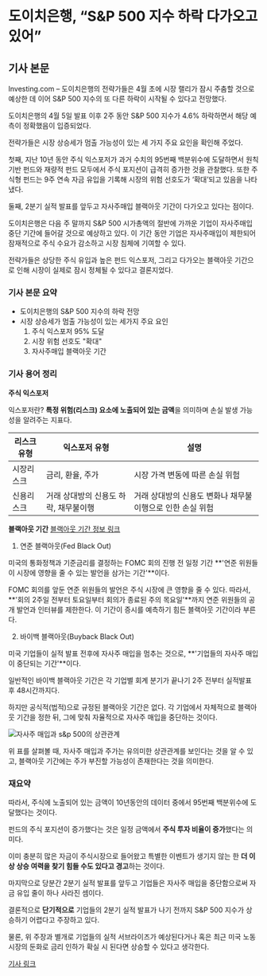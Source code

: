 # 도이치은행, “S&P 500 지수 하락 다가오고 있어”

## 기사 본문
Investing.com – 도이치은행의 전략가들은 4월 초에 시장 랠리가 잠시 주춤할 것으로 예상한 데 이어 S&P 500 지수의 또 다른 하락이 시작될 수 있다고 전망했다.

도이치은행의 4월 5일 발표 이후 2주 동안 S&P 500 지수가 4.6% 하락하면서 해당 예측이 정확했음이 입증되었다.

전략가들은 시장 상승세가 멈출 가능성이 있는 세 가지 주요 요인을 확인해 주었다.

첫째, 지난 10년 동안 주식 익스포저가 과거 수치의 95번째 백분위수에 도달하면서 원칙 기반 펀드와 재량적 펀드 모두에서 주식 포지션이 급격히 증가한 것을 관찰했다. 또한 주식형 펀드는 9주 연속 자금 유입을 기록해 시장의 위험 선호도가 ‘확대’되고 있음을 나타냈다.

둘째, 2분기 실적 발표를 앞두고 자사주매입 블랙아웃 기간이 다가오고 있다는 점이다.

도이치은행은 다음 주 말까지 S&P 500 시가총액의 절반에 가까운 기업이 자사주매입 중단 기간에 들어갈 것으로 예상하고 있다. 이 기간 동안 기업은 자사주매입이 제한되어 잠재적으로 주식 수요가 감소하고 시장 침체에 기여할 수 있다.

전략가들은 상당한 주식 유입과 높은 펀드 익스포저, 그리고 다가오는 블랙아웃 기간으로 인해 시장이 실제로 잠시 정체될 수 있다고 결론지었다. 

### 기사 본문 요약
- 도이치은행의 S&P 500 지수의 하락 전망
- 시장 상승세가 멈출 가능성이 있는 세가지 주요 요인
    1. 주식 익스포저 95% 도달
    2. 시장 위험 선호도 "확대"
    3. 자사주매입 블랙아웃 기간 

### 기사 용어 정리
**주식 익스포저**


익스포저란? **특정 위험(리스크) 요소에 노출되어 있는 금액**을 의미하며 손실 발생 가능성을 알려주는 지표다.


| 리스크 유형 | 익스포저 유형 | 설명 |
| --- | --- | --- |
| 시장리스크 | 금리, 환율, 주가 | 시장 가격 변동에 따른 손실 위험 |
| 신용리스크 | 거래 상대방의 신용도 하락, 채무불이행 | 거래 상대방의 신용도 변화나 채무불이행으로 인한 손실 위험 |


**블랙아웃 기간**
[블랙아웃 기간 정보 링크](https://www.kbam.co.kr/board/view/377?srchTxt=&srchSel=&ctgry=)    

1. 연준 블랙아웃(Fed Black Out)

미국의 통화정책과 기준금리를 결정하는 FOMC 회의 진행 전 일정 기간 **\'연준 위원들이 시장에 영향을 줄 수 있는 발언을 삼가는 기간'**이다.

FOMC 회의를 앞둔 연준 위원들의 발언은 주식 시장에 큰 영향을 줄 수 있다. 따라서, **\'회의 2주일 전부터 토요일부터 회의가 종료된 주의 목요일'**까지 연준 위원들의 공개 발언과 인터뷰를 제한한다. 이 기간이 증시를 예측하기 힘든 블랙아웃 기간이라 부른다.

2. 바이백 블랙아웃(Buyback Black Out)

미국 기업들이 실적 발표 전후에 자사주 매입을 멈추는 것으로, **\'기업들의 자사주 매입이 중단되는 기간'**이다.

일반적인 바이백 블랙아웃 기간은 각 기업별 회계 분기가 끝나기 2주 전부터 실적발표 후 48시간까지다.

하지만 공식적(법적)으로 규정된 블랙아웃 기간은 없다. 각 기업에서 자체적으로 블랙아웃 기간을 정한 뒤, 그에 맞춰 자율적으로 자사주 매입을 중단하는 것이다.

![자사주 매입과 s&p 500의 상관관계](https://www.kbam.co.kr/upload/board/stock%20market%20black%20out%204.JPG)

위 표를 살펴볼 때, 자사주 매입과 주가는 유의미한 상관관계를 보인다는 것을 알 수 있고, 블랙아웃 기간에는 주가 부진할 가능성이 존재한다는 것을 의미한다.

### 재요약
따라서, 주식에 노출되어 있는 금액이 10년동안의 데이터 중에서 95번째 백분위수에 도달했다는 것이다.

펀드의 주식 포지션이 증가했다는 것은 일정 금액에서 **주식 투자 비율이 증가**했다는 의미다. 

이미 충분히 많은 자금이 주식시장으로 들어왔고 특별한 이벤트가 생기지 않는 한 **더 이상 상승 여력을 찾기 힘들 수도 있다고 경고**하는 것이다.

마지막으로 당분간 2분기 실적 발표를 앞두고 기업들은 자사주 매입을 중단함으로써 자금 유입 줄이 하나 사라진 셈이다.

결론적으로 **단기적으로** 기업들의 2분기 실적 발표가 나기 전까지 S&P 500 지수가 상승하기 어렵다고 주장하고 있다.

물론, 위 주장과 별개로 기업들의 실적 서브라이즈가 예상된다거나 혹은 최근 미국 노동시장의 둔화로 금리 인하가 확실 시 된다면 상승할 수 있다고 생각한다.

[기사 링크](https://kr.investing.com/news/stock-market-news/article-1112158)
